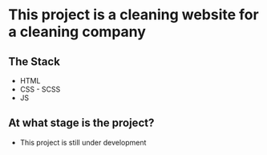 # This project is a cleaning website for a cleaning company

## The Stack
- HTML
- CSS - SCSS
- JS
## At what stage is the project?
- This project is still under development

